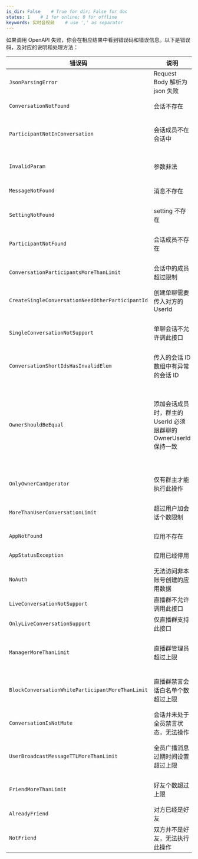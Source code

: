 ```yaml
---
is_dir: False    # True for dir; False for doc
status: 1    # 1 for online; 0 for offline
keywords: 实时音视频    # use ',' as separator
---
```


如果调用 OpenAPI 失败，你会在相应结果中看到错误码和错误信息。以下是错误码，及对应的说明和处理方法：


| 错误码 | 说明 | 处理方法 |
| --- | --- | --- |
| `JsonParsingError` | Request Body 解析为 json 失败 | 请检查request body的json格式 |
| `ConversationNotFound` | 会话不存在 | 请输入正确的会话 ID |
| `ParticipantNotInConversation` | 会话成员不在会话中 | 请输入正确的会话 ID 或者会话成员 UserId |
| `InvalidParam` | 参数非法 | 请确认接口详情中各个接口字段要求 |
| `MessageNotFound` | 消息不存在 | 请输入正确的消息 ID |
| `SettingNotFound` | setting 不存在 | 请输入正确的会话 ID 或者会话成员ID |
| `ParticipantNotFound` | 会话成员不存在 | 请输入正确的会话 ID 或者会话成员 ID |
| `ConversationParticipantsMoreThanLimit` | 会话中的成员超过限制 | 请前往控制台调整会话成员上限 |
| `CreateSingleConversationNeedOtherParticipantId` | 创建单聊需要传入对方的 UserId | 请传入正确 OtherUserId |
| `SingleConversationNotSupport` | 单聊会话不允许调此接口 | 单聊不允许调用此接口，如有需求，请联系技术支持 |
| `ConversationShortIdsHasInvalidElem` | 传入的会话 ID 数组中有异常的会话 ID | 请检查传入的会话 ID |
| `OwnerShouldBeEqual` | 添加会话成员时，群主的 UserId 必须跟群聊的 OwnerUserId 保持一致 | 添加会话成员时，群主 UserId 需要和群聊的 OwnerUserId 保持一致，如需更换群主，请调用 update 接口进行更换 |
| `OnlyOwnerCanOperator` | 仅有群主才能执行此操作 | 仅有群主可操作，请传入群主 UserId |
| `MoreThanUserConversationLimit` | 超过用户加会话个数限制 | 请前往控制台调整用户加群个数限制 |
| `AppNotFound` | 应用不存在 | 请输入正确的 AppId|
| `AppStatusException` | 应用已经停用 | 请前往控制台开启应用|
| `NoAuth` | 无法访问非本账号创建的应用数据 | 请输入正确的 AppId|
| `LiveConversationNotSupport` | 直播群不允许调用此接口 | 请输入正确的会话 ID |
| `OnlyLiveConversationSupport` | 仅直播群支持此接口 | 请输入正确的会话 ID |
| `ManagerMoreThanLimit` | 直播群管理员超过上限 | 默认上限 10 个。如有特殊需求，请联系技术支持 |
| `BlockConversationWhiteParticipantMoreThanLimit` | 直播群禁言会话白名单个数超过上限 | 默认上限100个。如有特殊需求，请联系技术支持 |
| `ConversationIsNotMute` | 会话并未处于全员禁言状态，无法操作 | 请输入正确的会话 ID |
| `UserBroadcastMessageTTLMoreThanLimit` | 全员广播消息过期时间设置超过上限 | 请调整消息过期时间。如有特殊需求，请联系技术支持 |
| `FriendMoreThanLimit` | 好友个数超过上限 | 请勿添加超过上限数量的好友 |
| `AlreadyFriend` | 对方已经是好友 | 请勿重复添加 |
| `NotFriend` | 双方并不是好友，无法执行此操作 | 请输入正确的好友 ID |
